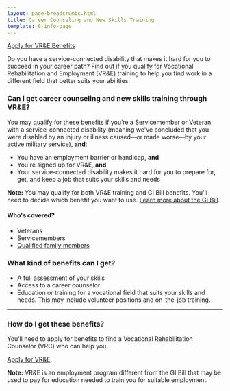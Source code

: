 ```yaml
---
layout: page-breadcrumbs.html
title: Career Counseling and New Skills Training
template: 6-info-page
---
```


<div class="action-bar">
  <div class="row">
    <div class="small-12 columns">
      <a class="usa-button-primary va-button-primary" href="/vocational-rehab-and-employment/apply-vre/">Apply for VR&amp;E Benefits</a>
    </div>
  </div>
</div>

<div class="va-introtext">

Do you have a service-connected disability that makes it hard for you to succeed in your career path? Find out if you qualify for Vocational Rehabilitation and Employment (VR&amp;E) training to help you find work in a different field that better suits your abilities.

</div>

<div class="feature" markdown="1">

<div class="feature">

### Can I get career counseling and new skills training through VR&amp;E?

You may qualify for these benefits if you’re a Servicemember or Veteran with a service-connected disability (meaning we've concluded that you were disabled by an injury or illness caused—or made worse—by your active military service), **and**: 

- You have an employment barrier or handicap, **and**
- You're signed up for VR&amp;E, **and**
- Your service-connected disability makes it hard for you to prepare for, get, and keep a job that suits your skills and needs

**Note:** You may qualify for both VR&E training and GI Bill benefits. You'll need to decide which benefit you want to use. [Learn more about the GI Bill](/education/gi-bill/).


#### Who's covered?

- Veterans
- Servicemembers
- [Qualified family members](/vocational-rehab-and-employment/family-members/)

</div>

### What kind of benefits can I get?

- A full assessment of your skills
- Access to a career counselor
- Education or training for a vocational field that suits your skills and needs. This may include volunteer positions and on-the-job training.

<hr>

### How do I get these benefits?

You’ll need to apply for benefits to find a Vocational Rehabilitation Counselor (VRC) who can help you.

[Apply for VR&amp;E](/vocational-rehab-and-employment/apply-vre/).

**Note:** VR&amp;E is an employment program different from the GI Bill that may be used to pay for education needed to train you for suitable employment.
